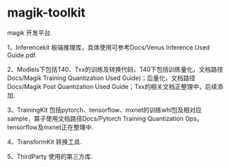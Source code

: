 # magik-toolkit

magik 开发平台.

1、Inferencekit 板端推理库，具体使用可参考Docs/Venus Inference Used Guide.pdf.

2、Modlels下包括T40、Txx的训练及转换代码，T40下包括训练量化，文档路径Docs/Magik Training Quantization Used Guide)；后量化，文档路径Docs/Magik Post Quantization Used Guide；Txx的相关文档正整理中，后续添加.

3、TrainingKit 包括pytorch、tensorflow、mxnet的训练whl包及相对应sample，算子使用文档路径Docs/Pytorch Training Quantization Ops，tensorflow及mxnet正在整理中.

4、TransformKit 转换工具.

5、ThirdParty 使用的第三方库.
